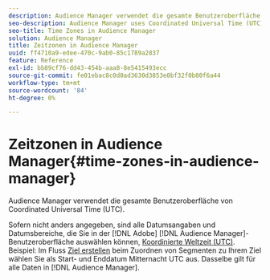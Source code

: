```yaml
---
description: Audience Manager verwendet die gesamte Benutzeroberfläche von Coordinated Universal Time (UTC).
seo-description: Audience Manager uses Coordinated Universal Time (UTC) across its entire UI.
seo-title: Time Zones in Audience Manager
solution: Audience Manager
title: Zeitzonen in Audience Manager
uuid: ff4710a9-edee-470c-9ab0-85c1789a2837
feature: Reference
exl-id: bb89cf76-dd43-454b-aaa8-8e5415493ecc
source-git-commit: fe01ebac8c0d0ad3630d3853e0bf32f0b00f6a44
workflow-type: tm+mt
source-wordcount: '84'
ht-degree: 0%

---
```


# Zeitzonen in Audience Manager{#time-zones-in-audience-manager}

Audience Manager verwendet die gesamte Benutzeroberfläche von Coordinated Universal Time (UTC).

Sofern nicht anders angegeben, sind alle Datumsangaben und Datumsbereiche, die Sie in der [!DNL Adobe] [!DNL Audience Manager]-Benutzeroberfläche auswählen können, [Koordinierte Weltzeit (UTC)](https://www.timeanddate.com/worldclock/timezone/utc). Beispiel: Im Fluss [Ziel erstellen](../features/destinations/create-cookie-destination.md#segments-mapping) beim Zuordnen von Segmenten zu Ihrem Ziel wählen Sie als Start- und Enddatum Mitternacht UTC aus. Dasselbe gilt für alle Daten in [!DNL Audience Manager].
